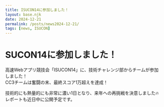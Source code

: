 ```yaml
---
title: ISUCON14に参加しました！
layout: base.njk
date: 2024-12-21
permalink: /posts/news2024-12-21/
tags: [news, ISUCON]
---
```


# SUCON14に参加しました！

高速Webアプリ競技会「ISUCON14」に、技術チャレンジ部からチームが参加しました！  
CC3チームは奮闘の末、最終スコア1万超えを達成！

技術的にも熱量的にも非常に濃い1日となり、来年への再挑戦を決意しました🔥  
レポートも近日中に公開予定です。